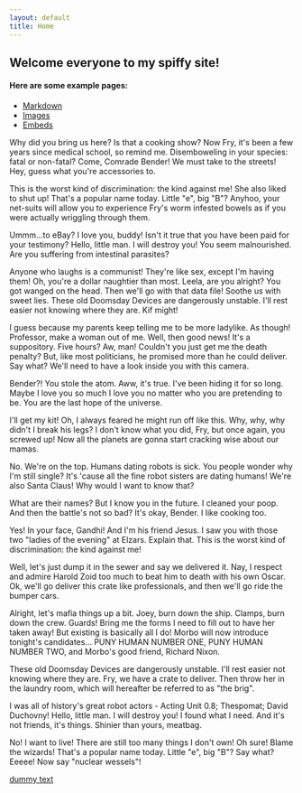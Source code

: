 ```yaml
---
layout: default
title: Home
---
```


## Welcome everyone to my spiffy site!


#### Here are some example pages:

- [Markdown](02-markdown-examples)
- [Images](03-images-examples)
- [Embeds](04-embeds-examples)

Why did you bring us here?
Is that a cooking show? Now Fry, it's been a few years since medical school, so remind me. Disemboweling in your species: fatal or non-fatal? Come, Comrade Bender! We must take to the streets! Hey, guess what you're accessories to.

This is the worst kind of discrimination: the kind against me! She also liked to shut up! That's a popular name today. Little "e", big "B"? Anyhoo, your net-suits will allow you to experience Fry's worm infested bowels as if you were actually wriggling through them.

Ummm…to eBay?
I love you, buddy! Isn't it true that you have been paid for your testimony? Hello, little man. I will destroy you! You seem malnourished. Are you suffering from intestinal parasites?

Anyone who laughs is a communist!
They're like sex, except I'm having them!
Oh, you're a dollar naughtier than most.
Leela, are you alright? You got wanged on the head.
Then we'll go with that data file! Soothe us with sweet lies. These old Doomsday Devices are dangerously unstable. I'll rest easier not knowing where they are. Kif might!

I guess because my parents keep telling me to be more ladylike. As though!
Professor, make a woman out of me.
Well, then good news! It's a suppository.
Five hours? Aw, man! Couldn't you just get me the death penalty? But, like most politicians, he promised more than he could deliver. Say what? We'll need to have a look inside you with this camera.

Bender?! You stole the atom. Aww, it's true. I've been hiding it for so long. Maybe I love you so much I love you no matter who you are pretending to be. You are the last hope of the universe.

I'll get my kit! Oh, I always feared he might run off like this. Why, why, why didn't I break his legs? I don't know what you did, Fry, but once again, you screwed up! Now all the planets are gonna start cracking wise about our mamas.

No. We're on the top. Humans dating robots is sick. You people wonder why I'm still single? It's 'cause all the fine robot sisters are dating humans! We're also Santa Claus! Why would I want to know that?

What are their names? But I know you in the future. I cleaned your poop. And then the battle's not so bad? It's okay, Bender. I like cooking too.

Yes! In your face, Gandhi! And I'm his friend Jesus. I saw you with those two "ladies of the evening" at Elzars. Explain that. This is the worst kind of discrimination: the kind against me!

Well, let's just dump it in the sewer and say we delivered it. Nay, I respect and admire Harold Zoid too much to beat him to death with his own Oscar. Ok, we'll go deliver this crate like professionals, and then we'll go ride the bumper cars.

Alright, let's mafia things up a bit. Joey, burn down the ship. Clamps, burn down the crew. Guards! Bring me the forms I need to fill out to have her taken away! But existing is basically all I do! Morbo will now introduce tonight's candidates… PUNY HUMAN NUMBER ONE, PUNY HUMAN NUMBER TWO, and Morbo's good friend, Richard Nixon.

These old Doomsday Devices are dangerously unstable. I'll rest easier not knowing where they are. Fry, we have a crate to deliver. Then throw her in the laundry room, which will hereafter be referred to as "the brig".

I was all of history's great robot actors - Acting Unit 0.8; Thespomat; David Duchovny! Hello, little man. I will destroy you! I found what I need. And it's not friends, it's things. Shinier than yours, meatbag.

No! I want to live! There are still too many things I don't own! Oh sure! Blame the wizards! That's a popular name today. Little "e", big "B"? Say what? Eeeee! Now say "nuclear wessels"!

[dummy text](http://fillerama.io/)
